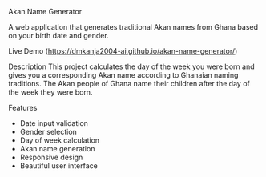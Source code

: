Akan Name Generator

A web application that generates traditional Akan names from Ghana based on your birth date and gender.

Live Demo
(https://dmkanja2004-ai.github.io/akan-name-generator/)

Description
This project calculates the day of the week you were born and gives you a corresponding Akan name according to Ghanaian naming traditions. The Akan people of Ghana name their children after the day of the week they were born.

 Features
-  Date input validation
-  Gender selection
-  Day of week calculation
- Akan name generation
-  Responsive design
-  Beautiful user interface


